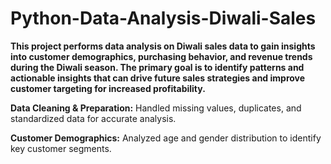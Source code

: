 # Python-Data-Analysis-Diwali-Sales
**This project performs data analysis on Diwali sales data to gain insights into customer demographics, purchasing behavior, and revenue trends during the Diwali season. The primary goal is to identify patterns and actionable insights that can drive future sales strategies and improve customer targeting for increased profitability.**

**Data Cleaning & Preparation:** Handled missing values, duplicates, and standardized data for accurate analysis.

**Customer Demographics:** Analyzed age and gender distribution to identify key customer segments.

